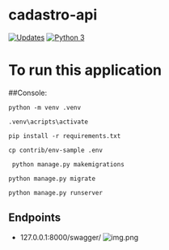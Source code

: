 # cadastro-api

[![Updates](https://pyup.io/repos/github/heltonteixeira92/cadastro-api/shield.svg)](https://pyup.io/repos/github/heltonteixeira92/cadastro-api/)
[![Python 3](https://pyup.io/repos/github/heltonteixeira92/cadastro-api/python-3-shield.svg)](https://pyup.io/repos/github/heltonteixeira92/cadastro-api/)


# To run this application

##Console:

```python -m venv .venv```

```.venv\acripts\activate```

``pip install -r requirements.txt``

``cp contrib/env-sample .env``

`` python manage.py makemigrations``

```python manage.py migrate```

``python manage.py runserver``

## Endpoints
- 127.0.0.1:8000/swagger/
![img.png](img.png)